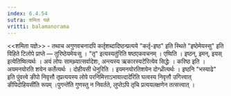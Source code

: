 ```yaml
---
index: 6.4.54
sutra: शमिता यज्ञे
vritti: balamanorama
---
```


<<शमिता यज्ञे>> - तथाच अगुणवचनादपि कर्तृशब्दादिष्ठन्प्रत्यये "कर्तृ-इष्ठ" इति स्थिते "इष्ठेमेयस्सु" इति विहिते टिलोपे प्राप्ते — तुरिष्ठेयमेयःसु । "तृ" इत्यस्यतु॑रिति षष्ठएकवचनम् । एष्विति । इष्ठन्, इमन्, इयस् इत्येतिष्वित्यर्थः । अयं लोपः सामथ्र्यात्सर्वादेशः, अन्त्यस्य ऋकारस्यटे॑रित्येव सिद्धेः । करिष्ठ इति । अयमनयोरति शयेन कर्तेत्यर्थः । दोहीयसी धेनुरिति । इयमनयोरतिशयेन दोग्ध्रीत्यर्थः । इष्ठनि "भस्याढे" इति पुंवत्त्वे ङीपो निवृत्तौ तृप्रत्ययस्य लोपे परनिमित्ताऽभावात्दादे॑रिति घत्वस्य निवृत्तौ उगित्त्वात् ङीपिदोहियसी॑ति रूपम् ।पुगन्ते॑ति गुणस्तु न निवर्तते, लुप्तेऽपि तृचि प्रत्ययलक्षणेन तत्सत्त्वात् । 